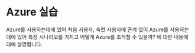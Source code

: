 # Azure 실습
Azure를 사용하는데에 있어 처음 사용자, 숙련 사용자에 관계 없이 Azure를 사용하는데에 있어 특정 시나리오를 가지고 어떻게 Azure를 조작할 수 있을까? 에 대한 내용에 대해 설명합니다.